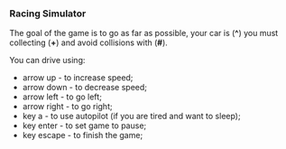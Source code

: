 ### Racing Simulator

The goal of the game is to go as far as possible, your car is (**^**) you must collecting (**+**) and avoid collisions with (**#**).

You can drive using:
  - arrow up - to increase speed;
  - arrow down - to decrease speed;
  - arrow left - to go left;
  - arrow right - to go right;
  - key a - to use autopilot (if you are tired and want to sleep);
  - key enter - to set game to pause;
  - key escape - to finish the game;
